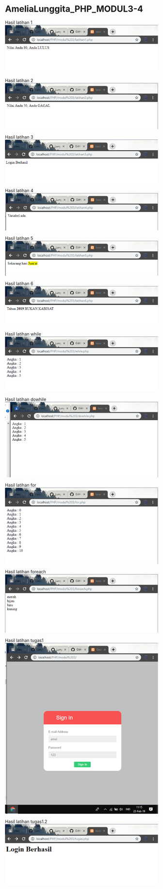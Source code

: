 # AmeliaLunggita_PHP_MODUL3-4
Hasil latihan 1
![alt text](https://github.com/Lunggita29/AmeliaLunggita_PHP_MODUL3-4/blob/master/latihan1.png)


Hasil latihan 2
![alt text](https://github.com/Lunggita29/AmeliaLunggita_PHP_MODUL3-4/blob/master/latihan2.png)


Hasil latihan 3
![alt text](https://github.com/Lunggita29/AmeliaLunggita_PHP_MODUL3-4/blob/master/latihan3.png)


Hasil latihan 4
![alt text](https://github.com/Lunggita29/AmeliaLunggita_PHP_MODUL3-4/blob/master/latihan4.png)


Hasil latihan 5
![alt text](https://github.com/Lunggita29/AmeliaLunggita_PHP_MODUL3-4/blob/master/latihan5.png)


Hasil latihan 6
![alt text](https://github.com/Lunggita29/AmeliaLunggita_PHP_MODUL3-4/blob/master/latihan6.png)


Hasil latihan while
![alt text](https://github.com/Lunggita29/AmeliaLunggita_PHP_MODUL3-4/blob/master/while.png)


Hasil latihan dowhile
![alt text](https://github.com/Lunggita29/AmeliaLunggita_PHP_MODUL3-4/blob/master/dowhile.png)


Hasil latihan for
![alt text](https://github.com/Lunggita29/AmeliaLunggita_PHP_MODUL3-4/blob/master/for.png)


Hasil latihan foreach
![alt text](https://github.com/Lunggita29/AmeliaLunggita_PHP_MODUL3-4/blob/master/foreach.png)


Hasil latihan tugas1
![alt text](https://github.com/Lunggita29/AmeliaLunggita_PHP_MODUL3-4/blob/master/tugas1.png)


Hasil latihan tugas1.2
![alt text](https://github.com/Lunggita29/AmeliaLunggita_PHP_MODUL3-4/blob/master/tugas2.png)
